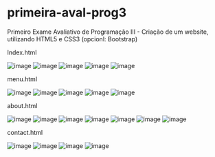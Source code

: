 # primeira-aval-prog3
Primeiro Exame Avaliativo de Programação III - Criação de um website, utilizando HTML5 e CSS3 (opcionl: Bootstrap)

Index.html

![image](https://user-images.githubusercontent.com/87041140/213596496-9dc4d00e-1930-4992-8eba-e2cebe6a29e4.png)
![image](https://user-images.githubusercontent.com/87041140/213596864-7cacdbce-56c0-4d29-9193-f34694f766bc.png)
![image](https://user-images.githubusercontent.com/87041140/213596893-29f2e802-7266-4b4d-935b-918222d2f6fb.png)
![image](https://user-images.githubusercontent.com/87041140/213596924-3ed3d7a0-ee7f-4fa8-9863-0731a3015615.png)
![image](https://user-images.githubusercontent.com/87041140/213596955-2447b78a-c3a7-4bcf-8d4b-68f4aaf105a9.png)

menu.html

![image](https://user-images.githubusercontent.com/87041140/213597027-4aab63a6-1624-4dad-b462-3cf3642c1fb8.png)
![image](https://user-images.githubusercontent.com/87041140/213597048-abb0256e-02d4-4c47-9ac4-c68ea3398f53.png)
![image](https://user-images.githubusercontent.com/87041140/213597072-a15bb89c-e109-465a-8873-ec5d58d429d0.png)
![image](https://user-images.githubusercontent.com/87041140/213597094-73d703e0-534e-41f3-9a9d-6542f9ee4d1e.png)
![image](https://user-images.githubusercontent.com/87041140/213597110-3cc0d897-85fb-4d8f-a9fc-80ff940a2459.png)

about.html

![image](https://user-images.githubusercontent.com/87041140/213597188-113fcbd9-ac69-4874-8a2a-aa426ea13597.png)
![image](https://user-images.githubusercontent.com/87041140/213597222-b5b3756b-ccd6-4ce0-b61e-a2d06a293370.png)
![image](https://user-images.githubusercontent.com/87041140/213597261-4dc0b3e4-9ab9-4df8-bc62-825d7ac61eb1.png)
![image](https://user-images.githubusercontent.com/87041140/213597285-3ae68256-fc9d-4b09-854d-7fdf49117566.png)
![image](https://user-images.githubusercontent.com/87041140/213597299-41f7d965-ef29-45a5-bd27-49e8c5dc97f0.png)
![image](https://user-images.githubusercontent.com/87041140/213597327-0362ffb4-ed7a-422f-b2f3-942d80aa3ad1.png)
![image](https://user-images.githubusercontent.com/87041140/213597347-b968ea8b-b0a8-446a-966b-f8370ca20b5c.png)

contact.html

![image](https://user-images.githubusercontent.com/87041140/213597379-2c1f6326-50e6-4c27-a775-80d4df4da83d.png)
![image](https://user-images.githubusercontent.com/87041140/213597406-42b1c2a8-1f53-4c38-96e9-f492bba3fc40.png)
![image](https://user-images.githubusercontent.com/87041140/213597435-e54e2038-2822-4cb3-a301-d775175b46aa.png)
![image](https://user-images.githubusercontent.com/87041140/213597447-7e712907-50c0-4c76-bcd6-c997a752b4f9.png)
